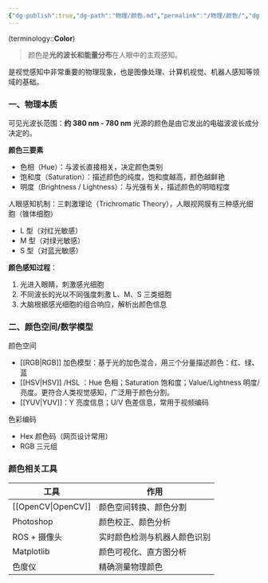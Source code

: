 ```yaml
---
{"dg-publish":true,"dg-path":"物理/颜色.md","permalink":"/物理/颜色/","dgPassFrontmatter":true,"noteIcon":"","created":"2025-06-21T15:42:22.000+08:00","updated":"2025-06-30T16:46:42.000+08:00"}
---
```


(terminology::**Color**)
> 颜色是**光的波长和能量分布**在人眼中的主观感知。

是视觉感知中非常重要的物理现象，也是图像处理、计算机视觉、机器人感知等领域的基础。

### 一、物理本质
可见光波长范围：**约 380 nm - 780 nm** 
光源的颜色是由它发出的电磁波波长成分决定的。

**颜色三要素**
- 色相（Hue）：与波长直接相关，决定颜色类别
- 饱和度（Saturation）：描述颜色的纯度，饱和度越高，颜色越鲜艳
- 明度（Brightness / Lightness）：与光强有关，描述颜色的明暗程度

人眼感知机制：三刺激理论（Trichromatic Theory），人眼视网膜有三种感光细胞（锥体细胞）
- L 型（对红光敏感）
- M 型（对绿光敏感）
- S 型（对蓝光敏感）

**颜色感知过程**：
1. 光进入眼睛，刺激感光细胞  
2. 不同波长的光以不同强度刺激 L、M、S 三类细胞
3. 大脑根据感光细胞的组合响应，解析出颜色信息

### 二、颜色空间/数学模型
颜色空间
- [[RGB\|RGB]] 加色模型：基于光的加色混合，用三个分量描述颜色：红、绿、蓝
- [[HSV\|HSV]] /HSL ：Hue 色相；Saturation 饱和度；Value/Lightness 明度/亮度。更符合人类视觉感知，广泛用于颜色分割。
- [[YUV\|YUV]]：Y 亮度信息；U/V 色差信息，常用于视频编码


色彩编码
- Hex 颜色码（网页设计常用）
- RGB 三元组


### 颜色相关工具
| 工具         | 作用             |
| ---------- | -------------- |
| [[OpenCV\|OpenCV]] | 颜色空间转换、颜色分割    |
| Photoshop  | 颜色校正、颜色分析      |
| ROS + 摄像头  | 实时颜色检测与机器人颜色识别 |
| Matplotlib | 颜色可视化、直方图分析    |
| 色度仪        | 精确测量物理颜色       |

